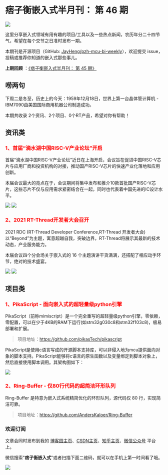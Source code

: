# 痞子衡嵌入式半月刊： 第 46 期

![](http://henjay724.com/image/cnblogs/pzh_mcu_bi_weekly.PNG)

这里分享嵌入式领域有用有趣的项目/工具以及一些热点新闻，农历年分二十四节气，希望在每个交节之日准时发布一期。

本期刊是开源项目（GitHub: [JayHeng/pzh-mcu-bi-weekly](https://github.com/JayHeng/pzh-mcu-bi-weekly)），欢迎提交 issue，投稿或推荐你知道的嵌入式那些事儿。

**上期回顾** ：[《痞子衡嵌入式半月刊： 第 45 期》](https://www.cnblogs.com/henjay724/p/15646901.html)

## 唠两句

下周二是冬至，历史上的今天：1959年12月18日，世界上第一台晶体管计算机 - IBM7090由美国国际商用机器公司制造成功。

本期共收录 2个资讯、2个项目、0个RT产品，希望对你有帮助！

## 资讯类

### <font color="red">1、首届“滴水湖中国RISC-V产业论坛”开启</font>

首届“滴水湖中国RISC-V产业论坛”近日在上海开启，会议旨在促进中国RISC-V芯片与应用厂商和投资机构的对接，推动国产RISC-V芯片的快速产业化落地和应用创新。

本届会议最大的亮点在于，会议期间将集中发布和推介10款首批国产RISC-V芯片，这些芯片不仅与应用需求紧密结合在一起，同时也代表着中国先进的IC设计水平。

![](http://henjay724.com/image/biweekly20211218/dishuihu_luntan2.PNG)
![](http://henjay724.com/image/biweekly20211218/dishuihu_luntan.PNG)

### <font color="red">2、2021 RT-Thread开发者大会召开</font>

2021 RDC (RT-Thread Developer Conference,RT-Thread 开发者大会)以“Beyond”为主题，寓意超越自我，突破边界，RT-Thread将展示其最新的技术动态，产业服务能力。

本届会议四个分会场关于嵌入式的 16 个主题演讲干货满满，还搭配了相应动手环节，绝对的技术盛宴。

![](http://henjay724.com/image/biweekly20211218/2021_RTT_RDC.PNG)
![](http://henjay724.com/image/biweekly20211218/2021_RTT_RDC1.PNG)

## 项目类

### <font color="red">1、PikaScript - 面向嵌入式的超轻量级python引擎</font>

PikaScript（前称mimiscript）是一个完全重写的超轻量级python引擎，零依赖，零配置，可以在少于4KB的RAM下运行(如stm32g030c8和stm32f103c8)，极易部署和扩展。

> 项目地址：https://github.com/pikasTech/pikascript

PikaScript是使用c语言写成的开源脚本支持库，可以非侵入地为mcu提供面向对象的脚本支持。PikaScript能够将c语言的原生函数以及变量绑定到脚本对象上，然后直接使用脚本调用。其架构图如下：

![](http://henjay724.com/image/biweekly20211218/mimiScript.PNG)

### <font color="red">2、Ring-Buffer - 仅80行代码的超简洁环形队列</font>

Ring-Buffer 是特意为嵌入式系统精简优化的环形队列，源代码仅 80 行，实现简洁可靠。

> 项目地址：https://github.com/AndersKaloer/Ring-Buffer

### 欢迎订阅

文章会同时发布到我的 [博客园主页](https://www.cnblogs.com/henjay724/)、[CSDN主页](https://blog.csdn.net/henjay724)、[知乎主页](https://www.zhihu.com/people/henjay724)、[微信公众号](http://weixin.sogou.com/weixin?type=1&query=痞子衡嵌入式) 平台上。

微信搜索"__痞子衡嵌入式__"或者扫描下面二维码，就可以在手机上第一时间看了哦。

![](http://henjay724.com/image/github/pzhMcu_qrcode_258x258.jpg)

